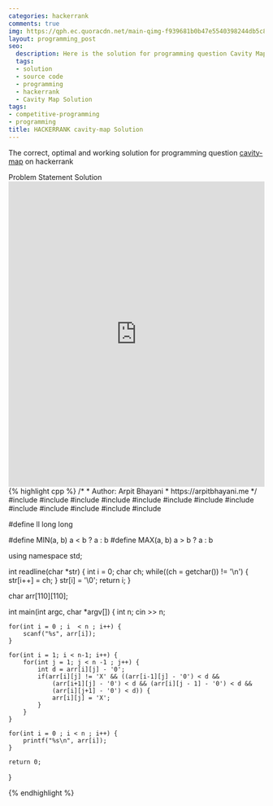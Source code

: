 ```yaml
---
categories: hackerrank
comments: true
img: https://qph.ec.quoracdn.net/main-qimg-f939681b0b47e5540398244db5c8966f?convert_to_webp=true
layout: programming_post
seo:
  description: Here is the solution for programming question Cavity Map on hackerrank
  tags:
  - solution
  - source code
  - programming
  - hackerrank
  - Cavity Map Solution
tags:
- competitive-programming
- programming
title: HACKERRANK cavity-map Solution
---
```

The correct, optimal and working solution for programming question [cavity-map](https://www.hackerrank.com/challenges/cavity-map) on hackerrank

<div class="ui secondary pointing large menu">
  <a class="grey item" data-tab="problem-statement">
    Problem Statement
  </a>
  <a class="active item grey" data-tab="solution">
    Solution
  </a>
</div>
<div class="ui bottom attached tab" data-tab="problem-statement">
    <iframe src="https://www.hackerrank.com/challenges/cavity-map" width="100%" height="600px" style="overflow: scroll; border: none;"></iframe>
</div>
<div class="ui bottom attached active tab" data-tab="solution">
{% highlight cpp %}
/*
 *  Author: Arpit Bhayani
 *  https://arpitbhayani.me
 */
#include <cmath>
#include <cstdio>
#include <cstdlib>
#include <climits>
#include <deque>
#include <iostream>
#include <list>
#include <limits>
#include <map>
#include <queue>
#include <set>
#include <stack>
#include <vector>

#define ll long long

#define MIN(a, b) a < b ? a : b
#define MAX(a, b) a > b ? a : b

using namespace std;

int readline(char *str) {
    int i = 0;
    char ch;
    while((ch = getchar()) != '\n') {
        str[i++] = ch;
    }
    str[i] = '\0';
    return i;
}

char arr[110][110];

int main(int argc, char *argv[]) {
    int n;
    cin >> n;

    for(int i = 0 ; i  < n ; i++) {
        scanf("%s", arr[i]);
    }

    for(int i = 1; i < n-1; i++) {
        for(int j = 1; j < n -1 ; j++) {
            int d = arr[i][j] - '0';
            if(arr[i][j] != 'X' && ((arr[i-1][j] - '0') < d &&
                (arr[i+1][j] - '0') < d && (arr[i][j - 1] - '0') < d &&
                (arr[i][j+1] - '0') < d)) {
                arr[i][j] = 'X';
            }
        }
    }

    for(int i = 0 ; i < n ; i++) {
        printf("%s\n", arr[i]);
    }

    return 0;
}

{% endhighlight %}
</div>
